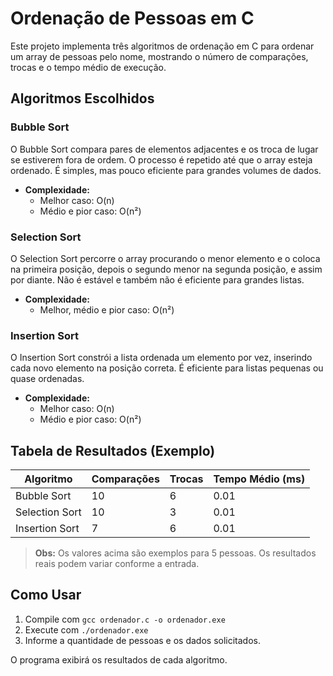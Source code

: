 # Ordenação de Pessoas em C

Este projeto implementa três algoritmos de ordenação em C para ordenar um array de pessoas pelo nome, mostrando o número de comparações, trocas e o tempo médio de execução.

## Algoritmos Escolhidos

### Bubble Sort
O Bubble Sort compara pares de elementos adjacentes e os troca de lugar se estiverem fora de ordem. O processo é repetido até que o array esteja ordenado. É simples, mas pouco eficiente para grandes volumes de dados.

- **Complexidade:**
  - Melhor caso: O(n)
  - Médio e pior caso: O(n²)

### Selection Sort
O Selection Sort percorre o array procurando o menor elemento e o coloca na primeira posição, depois o segundo menor na segunda posição, e assim por diante. Não é estável e também não é eficiente para grandes listas.

- **Complexidade:**
  - Melhor, médio e pior caso: O(n²)

### Insertion Sort
O Insertion Sort constrói a lista ordenada um elemento por vez, inserindo cada novo elemento na posição correta. É eficiente para listas pequenas ou quase ordenadas.

- **Complexidade:**
  - Melhor caso: O(n)
  - Médio e pior caso: O(n²)

## Tabela de Resultados (Exemplo)

| Algoritmo       | Comparações | Trocas | Tempo Médio (ms) |
|-----------------|-------------|--------|------------------|
| Bubble Sort     |    10       |   6    |      0.01        |
| Selection Sort  |    10       |   3    |      0.01        |
| Insertion Sort  |    7        |   6    |      0.01        |

> **Obs:** Os valores acima são exemplos para 5 pessoas. Os resultados reais podem variar conforme a entrada.

## Como Usar
1. Compile com `gcc ordenador.c -o ordenador.exe`
2. Execute com `./ordenador.exe`
3. Informe a quantidade de pessoas e os dados solicitados.

O programa exibirá os resultados de cada algoritmo.
